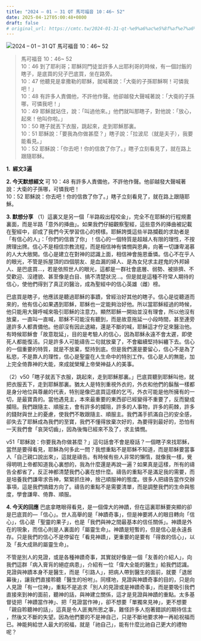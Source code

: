 ```yaml
---
title: "2024 – 01 – 31 QT 馬可福音 10：46~ 52"
date: 2025-04-12T05:00:48+0800
draft: false
# original_url: https://cmtc.tw/2024-01-31-qt-%e9%a6%ac%e5%8f%af%e7%a6%8f%e9%9f%b3-10%ef%bc%9a46-52
---
```


![2024 – 01 – 31 QT 馬可福音 10：46~ 52](/images/qt.jpg  "2024 – 01 – 31 QT 馬可福音 10：46~ 52")

> 馬可福音 10：46~ 52  
> 10：46 到了耶利哥；耶穌同門徒並許多人出耶利哥的時候，有一個討飯的瞎子，是底買的兒子巴底買，坐在路旁。  
> 10：47 他聽見是拿撒勒的耶穌，就喊著說：「大衛的子孫耶穌啊！可憐我吧！」  
> 10：48 有許多人責備他，不許他作聲。他卻越發大聲喊著說：「大衛的子孫哪，可憐我吧！」  
> 10：49 耶穌就站住，說：「叫過他來。」他們就叫那瞎子，對他說：「放心，起來！他叫你啦。」  
> 10：50 瞎子就丟下衣服，跳起來，走到耶穌那裏。  
> 10：51 耶穌說：「要我為你做甚麼？」瞎子說：「拉波尼（就是夫子），我要能看見。」  
> 10：52 耶穌說：「你去吧！你的信救了你了。」瞎子立刻看見了，就在路上跟隨耶穌。

**1.  經文3遍**

**2. 今天默想經文**
可 10：48 有許多人責備他，不許他作聲。他卻越發大聲喊著說：大衛的子孫哪，可憐我吧！  
10：52 耶穌說：你去吧！你的信救了你了。」瞎子立刻看見了，就在路上跟隨耶穌。

**3. 默想分享**
（1）這裏又是另一個「半路殺出程咬金」，完全不在耶穌的行程規畫裏面，而是半路「意外的挿曲」。如果我們仔細觀察聖經，這些意外的挿曲被記載在聖經中，卻成了我們今天學習信心的榜樣。耶穌誇獎這些半路攔截的求助者是「有信心的人」：「你們的信救了你」！信心的一個特質是超越人有限的理性，不按牌理出牌。信心不是相信宗教流程，而是相信神有憐憫與恩典，向著一切謙卑渴慕的人大大敞開。信心是建立在對神的認識上面，相信神會施恩垂憐。信心不在乎人的眼光，不管是拆屋頂的四個朋友、是血漏的婦人、是為女兒求主趕鬼的外邦婦人、是巴底買…，若是依照世人的眼光，這都是一群社會底層、弱勢、被排擠、不受歡迎、沒禮貌、甚至像是白目、搞不清楚狀況…。但是就是這種不符常人期待的信心，使他們得到了真正的醫治，成為聖經中的信心英雄（雌）榜。

巴底買是瞎子，他應該是聽過耶穌的事蹟，曾經治好其他的瞎子。信心是從聽道而來的，他有信心如果遇到耶穌，耶穌也一定能夠治好他。所以當耶穌經過的時候，他只能用大聲呼喊來吸引耶穌的注意力。顯然耶穌一開始並沒有理會，所以他沒有放棄，一直叫一直喊，耶穌不可能沒有聽到，而是故意拖延一小段時間，甚至連旁邊許多人都責備他。他卻沒有因此退縮，還是不斷的喊，耶穌這才佇足來醫治他。有時候耶穌會「故意耽延」，目的是考驗人的信心，因為耶穌永遠不會太遲，即使死人都能復活。只是許多人可能禱告二句就放棄了，不會繼續堅持糾纏下去。信心的一個重要的特質，就是不放棄，堅持到底。但是我們還是要留心，信心不是為了私慾，不是靠人的理性，信心是聖靈在人生命中的特別工作。信心是人的無能，加上完全倚靠神的大能，來成就榮耀上帝榮神益人的美事。

（2）v50「瞎子就丟下衣服，跳起來，走到耶穌那裏。」巴底買聽到耶穌叫他，就把衣服丟下，走到耶穌那裏。猶太人是特別重視外衣的，外衣和他們的鬍鬚一樣都是身分地位與尊嚴的代表，特別是像巴底買這樣的乞丐，外衣可能是他所擁有的一切，是最寶貴的。當他遇見主，本來最重要的東西卻已經變得不重要了，反而變成攔阻。我們跟隨主、順服主，會有許多的攔阻，許多的人事物，許多的荊棘，許多的錢財與世上的憂慮，使我們不敢跟隨主、順服主。我們滿手抓滿自己的安全感，卻失去了耶穌成為我們的至寶，我們不懂得放棄次好的，為要得到最好的，恐怕有一天我們會「哀哭切齒」，因為後悔已經來不及了，求主憐憫。

v51「耶穌說：你要我為你做甚麼？」這句話會不會是廢話？一個瞎子來找耶穌，當然是要得看見，耶穌為何多此一問？我想重點不是耶穌不知道，而是耶穌要當事人「自己親口說出來」，這就是禱告。有時候有些人非常的懶惰，就像我一樣，覺得明明上帝都知道我心裏想的，我為什麼還是再說一遍？如果真是這樣，所有的禱告全都省了，反正神都清楚我們心裏在想什麼。禱告的重點不是滿足我的需要，而是培養我們謙卑求告神，緊緊抓住神，捨己順服神的態度。很多人把禱告當作交辦事項，這是我們搞錯方向了。禱告的重點不是需要清單，而是調整我們的生命與態度，學會謙卑、倚靠、順服。

**4. 今天的回應**
巴底拿瞎眼得看見，是一個偉大的神蹟，但在這裏耶穌要突顯的卻是巴底買的—「信心」。世人高舉的是「神蹟奇事」，但是神要將人的眼目轉向「信心」，信心是「聖靈的果子」，也是「我們與神之間最基本的信任關係」。神蹟是外在的現象，而信心則是人裏面的「屬靈生命」。神蹟是短暫的，但是信心是永遠長存。只是我們的信心不是停留在「看見神蹟」，更重要的是要有「得救的信心」，以及「長大成熟的屬靈生命」。

不管是別人的見證，或是各種神蹟奇事，其實就好像是一個「友善的介紹人」，向我們這群「病入膏肓的絕症病患」，介紹有一位「偉大全能的醫生」給我們認識。見證與神蹟本身不是醫生，而是「引路人」，把病人帶到醫生的面前，就要「退居幕後」，讓我們直接聆聽「醫生的吩咐」。同樣地，見證與神蹟奇事的目的，只是向人見證「有一位神」，重點不是追求「別人的見證或是神蹟奇事」，而是要吸引我們直接來到神的面前，聽神的話，與神建立關係，這才是見證與神蹟的重點。太多基督徒把「神蹟當作神」、把「見證當作神」，卻不想要「單獨來見神」，更不想要「親自聆聽神的話」，這真是令人匪夷所思之事，難怪許多人抱著錯誤的期待信主 ，然後又不斷的失望。因為他們要的不是神自己，只是不斷地要求神一再給祝福而已。神能夠給世人最大的祝福，就是「祂自己」，能有什麼比祂自己更大的禮物呢？
